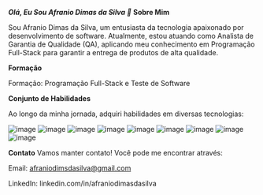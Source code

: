 ***Olá, Eu Sou Afranio Dimas da Silva 👋***
**Sobre Mim**

Sou Afranio Dimas da Silva, um entusiasta da tecnologia apaixonado por desenvolvimento de software. Atualmente, estou atuando como Analista de Garantia de Qualidade (QA), aplicando meu conhecimento em Programação Full-Stack para garantir a entrega de produtos de alta qualidade.

**Formação**

Formação: Programação Full-Stack e Teste de Software

**Conjunto de Habilidades**

Ao longo da minha jornada, adquiri habilidades em diversas tecnologias:

![image](https://github.com/AfranioD/dio-lab-open-source/assets/86030954/a969d7e7-bc5a-4ee5-946a-a267f7ec3659)
![image](https://github.com/AfranioD/dio-lab-open-source/assets/86030954/ea38b818-3d53-4f88-8131-9a2541970189)
![image](https://github.com/AfranioD/dio-lab-open-source/assets/86030954/20721d86-40ee-45f5-9461-4285c0623793)
![image](https://github.com/AfranioD/dio-lab-open-source/assets/86030954/d84324e9-bfff-4037-a7bf-4f7130f7e179)
![image](https://github.com/AfranioD/dio-lab-open-source/assets/86030954/aa00eea4-6b37-4ebd-9704-b47067e2990b)
![image](https://github.com/AfranioD/dio-lab-open-source/assets/86030954/bd755a35-6fc2-468b-ab2f-2a2f02e819c9)
![image](https://github.com/AfranioD/dio-lab-open-source/assets/86030954/a6909e40-d22a-40e8-9da2-36b1eaeb4e91)
![image](https://github.com/AfranioD/dio-lab-open-source/assets/86030954/074e001c-1628-4b1f-adfb-ee6598e08ab5)
![image](https://github.com/AfranioD/dio-lab-open-source/assets/86030954/a3e6e316-c1a4-47ca-8d14-b73b4e91cc7e)


**Contato**
Vamos manter contato! Você pode me encontrar através:

Email: afraniodimsdasilva@gmail.com

LinkedIn: linkedin.com/in/afraniodimasdasilva
